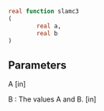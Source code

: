 ```fortran
real function slamc3
(
        real a,
        real b
)
```

## Parameters
A [in]

B : The values A and B. [in]
